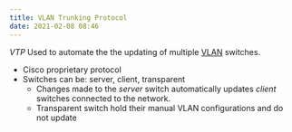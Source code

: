 ```yaml
---
title: VLAN Trunking Protocol
date: 2021-02-08 08:46
---
```

_VTP_
Used to automate the the updating of multiple
[VLAN](20210206110741-vlan.md) switches.
* Cisco proprietary protocol
* Switches can be: server, client, transparent
	+ Changes made to the _server_ switch automatically updates _client_ switches
		connected to the network.
	+ Transparent switch hold their manual VLAN configurations and do not update
